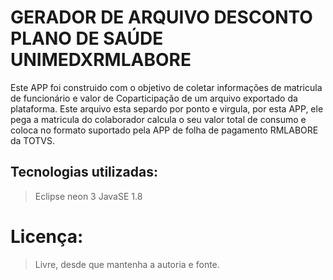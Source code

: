 # GERADOR DE ARQUIVO DESCONTO PLANO DE SAÚDE UNIMEDXRMLABORE

Este APP foi construido com o objetivo de coletar informações de matricula de funcionário e valor de Coparticipação de um arquivo exportado da plataforma. Este arquivo esta separdo por ponto e virgula, por esta APP, ele pega a matricula do colaborador calcula o seu valor total de consumo e coloca no formato suportado pela APP de folha de pagamento RMLABORE da TOTVS.
## Tecnologias utilizadas:
> Eclipse neon 3
> JavaSE 1.8

# Licença:
> Livre, desde que mantenha a autoria e fonte.
